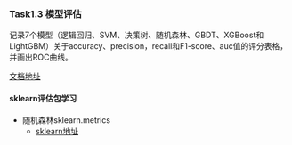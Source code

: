 ### Task1.3 模型评估

记录7个模型（逻辑回归、SVM、决策树、随机森林、GBDT、XGBoost和LightGBM）关于accuracy、precision，recall和F1-score、auc值的评分表格，并画出ROC曲线。

[文档地址](https://shimo.im/docs/NTt9uqcuPhETs6w6)

#### sklearn评估包学习

- 随机森林sklearn.metrics
  - [sklearn地址](https://scikit-learn.org/stable/modules/generated/sklearn.ensemble.RandomForestClassifier.html)
